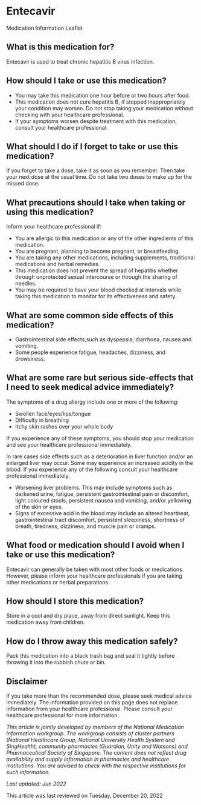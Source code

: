 # Entecavir

Medication Information Leaflet

What is this medication for?
----------------------------

Entecavir is used to treat chronic hepatitis B virus infection.

How should I take or use this medication?
-----------------------------------------

* You may take this medication one hour before or two hours after food.
* This medication does not cure hepatitis B, if stopped inappropriately your condition may worsen. Do not stop taking your medication without checking with your healthcare professional.
* If your symptoms worsen despite treatment with this medication, consult your healthcare professional.

What should I do if I forget to take or use this medication?
------------------------------------------------------------

If you forget to take a dose, take it as soon as you remember. Then take your next dose at the usual time. Do not take two doses to make up for the missed dose.

What precautions should I take when taking or using this medication?
--------------------------------------------------------------------

Inform your healthcare professional if:

* You are allergic to this medication or any of the other ingredients of this medication.
* You are pregnant, planning to become pregnant, or breastfeeding.
* You are taking any other medications, including supplements, traditional medications and herbal remedies.
* This medication does not prevent the spread of hepatitis whether through unprotected sexual intercourse or through the sharing of needles.
* You may be required to have your blood checked at intervals while taking this medication to monitor for its effectiveness and safety.

What are some common side effects of this medication?
-----------------------------------------------------

* Gastrointestinal side effects,such as dyspepsia, diarrhoea, nausea and vomiting.
* Some people experience fatigue, headaches, dizziness, and drowsiness.

What are some rare but serious side-effects that I need to seek medical advice immediately?
-------------------------------------------------------------------------------------------

The symptoms of a drug allergy include one or more of the following:

* Swollen face/eyes/lips/tongue
* Difficulty in breathing
* Itchy skin rashes over your whole body

If you experience any of these symptoms, you should stop your medication and see your healthcare professional immediately.

In rare cases side effects such as a deterioration in liver function and/or an enlarged liver may occur. Some may experience an increased acidity in the blood. If you experience any of the following consult your healthcare professional immediately.

* Worsening liver problems. This may include symptoms such as darkened urine, fatigue, persistent gastrointestinal pain or discomfort, light coloured stools, persistent nausea and vomiting, and/or yellowing of the skin or eyes.
* Signs of excessive acid in the blood may include an altered heartbeat, gastrointestinal tract discomfort, persistent sleepiness, shortness of breath, tiredness, dizziness, and muscle pain or cramps.

What food or medication should I avoid when I take or use this medication?
--------------------------------------------------------------------------

Entecavir can generally be taken with most other foods or medications. However, please inform your healthcare professionals if you are taking other medications or herbal preparations.

How should I store this medication?
-----------------------------------

Store in a cool and dry place, away from direct sunlight. Keep this medication away from children.

How do I throw away this medication safely?
-------------------------------------------

Pack this medication into a black trash bag and seal it tightly before throwing it into the rubbish chute or bin.

Disclaimer
----------

If you take more than the recommended dose, please seek medical advice immediately. The information provided on this page does not replace information from your healthcare professional. Please consult your healthcare professional for more information.

*This article is jointly developed by members of the National Medication Information workgroup. The workgroup consists of cluster partners (National Healthcare Group, National University Health System and SingHealth), community pharmacies (Guardian, Unity and Watsons) and Pharmaceutical Society of Singapore. The content does not reflect drug availability and supply information in pharmacies and healthcare institutions. You are advised to check with the respective institutions for such information.*

*Last updated: Jun 2022*

This article was last reviewed on
Tuesday, December 20, 2022